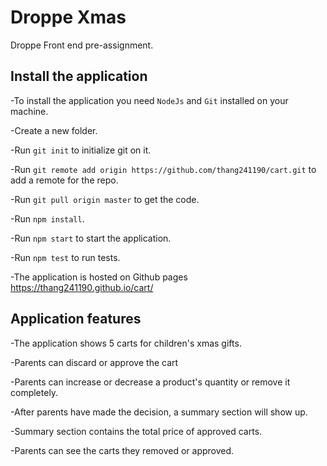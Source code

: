# Droppe Xmas

Droppe Front end pre-assignment.

## Install the application

-To install the application you need `NodeJs` and `Git` installed on your machine. 

-Create a new folder.

-Run `git init` to initialize git on it.

-Run `git remote add origin https://github.com/thang241190/cart.git` to add a remote for the repo.

-Run `git pull origin master` to get the code.

-Run `npm install`.

-Run `npm start` to start the application.

-Run `npm test` to run tests.

-The application is hosted on Github pages https://thang241190.github.io/cart/

## Application features
-The application shows 5 carts for children's xmas gifts.

-Parents can discard or approve the cart

-Parents can increase or decrease a product's quantity or remove it completely.

-After parents have made the decision, a summary section will show up.

-Summary section contains the total price of approved carts.

-Parents can see the carts they removed or approved.
